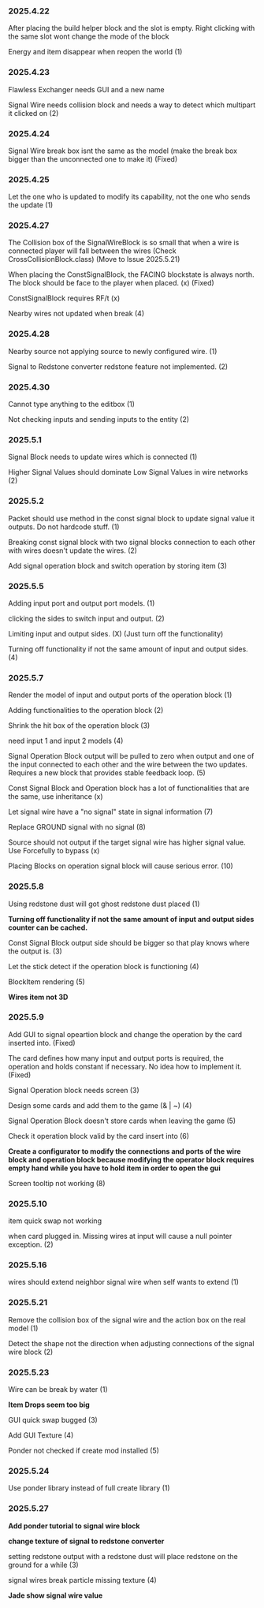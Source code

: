 ### 2025.4.22

After placing the build helper block and the slot is empty. 
Right clicking with the same slot wont change the mode of the block

Energy and item disappear when reopen the world (1)

### 2025.4.23

Flawless Exchanger needs GUI and a new name

Signal Wire needs collision block and needs a way to detect which multipart it clicked on (2)

### 2025.4.24

Signal Wire break box isnt the same as the model (make the break box bigger than the unconnected one to make it) (Fixed)

### 2025.4.25

Let the one who is updated to modify its capability, not the one who sends the update (1)

### 2025.4.27

The Collision box of the SignalWireBlock is so small that when a wire is connected player will fall between the wires
(Check CrossCollisionBlock.class) (Move to Issue 2025.5.21)

When placing the ConstSignalBlock, the FACING blockstate is always north. The block should be face to the player when placed. (x) (Fixed)

ConstSignalBlock requires RF/t (x)

Nearby wires not updated when break (4)

### 2025.4.28

Nearby source not applying source to newly configured wire. (1)

Signal to Redstone converter redstone feature not implemented. (2)

### 2025.4.30

Cannot type anything to the editbox (1)

Not checking inputs and sending inputs to the entity (2)

### 2025.5.1

Signal Block needs to update wires which is connected (1)

Higher Signal Values should dominate Low Signal Values in wire networks (2)

### 2025.5.2

Packet should use method in the const signal block to update signal value it outputs. Do not hardcode stuff. (1)

Breaking const signal block with two signal blocks connection to each other with wires doesn't update the wires. (2)

Add signal operation block and switch operation by storing item (3)

### 2025.5.5

Adding input port and output port models. (1)

clicking the sides to switch input and output. (2)

Limiting input and output sides. (X) (Just turn off the functionality)

Turning off functionality if not the same amount of input and output sides. (4)

### 2025.5.7

Render the model of input and output ports of the operation block (1)

Adding functionalities to the operation block (2)

Shrink the hit box of the operation block (3)

need input 1 and input 2 models (4)

Signal Operation Block output will be pulled to zero when output and one of the input connected to each other and the wire between the two updates.
Requires a new block that provides stable feedback loop. (5)

Const Signal Block and Operation block has a lot of functionalities that are the same, use inheritance (x) 

Let signal wire have a "no signal" state in signal information (7)

Replace GROUND signal with no signal (8)

Source should not output if the target signal wire has higher signal value. Use Forcefully to bypass (x)

Placing Blocks on operation signal block will cause serious error. (10)

### 2025.5.8

Using redstone dust will got ghost redstone dust placed (1)

**Turning off functionality if not the same amount of input and output sides counter can be cached.**

Const Signal Block output side should be bigger so that play knows where the output is. (3)

Let the stick detect if the operation block is functioning (4)

BlockItem rendering (5)

**Wires item not 3D**

### 2025.5.9

Add GUI to signal opeartion block and change the operation by the card inserted into. (Fixed)

The card defines how many input and output ports is required, the operation and holds constant if necessary. 
No idea how to implement it. (Fixed)

Signal Operation block needs screen (3)

Design some cards and add them to the game (& | ~) (4)

Signal Operation Block doesn't store cards when leaving the game (5)

Check it operation block valid by the card insert into (6)

**Create a configurator to modify the connections and ports of the wire block and operation block
because modifying the operator block requires empty hand while you have to hold item in order to open the gui**

Screen tooltip not working (8)

### 2025.5.10

item quick swap not working

when card plugged in. Missing wires at input will cause a null pointer exception. (2)

### 2025.5.16

wires should extend neighbor signal wire when self wants to extend (1)

### 2025.5.21

Remove the collision box of the signal wire and the action box on the real model (1)

Detect the shape not the direction when adjusting connections of the signal wire block (2)

### 2025.5.23

Wire can be break by water (1)

**Item Drops seem too big**

GUI quick swap bugged (3)

Add GUI Texture (4)

Ponder not checked if create mod installed (5)

### 2025.5.24

Use ponder library instead of full create library (1)

### 2025.5.27

**Add ponder tutorial to signal wire block**

**change texture of signal to redstone converter**

setting redstone output with a redstone dust will place redstone on the ground for a while (3)

signal wires break particle missing texture (4)

**Jade show signal wire value**




